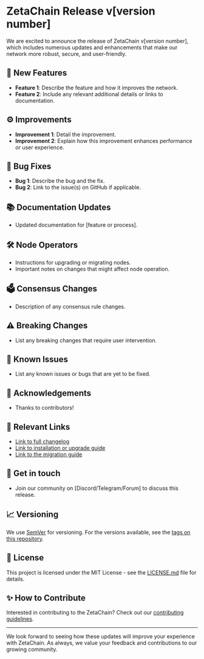 # ZetaChain Release v[version number]

We are excited to announce the release of ZetaChain v[version number], which includes numerous updates and enhancements that make our network more robust, secure, and user-friendly.

## 🚀 New Features
- **Feature 1**: Describe the feature and how it improves the network.
- **Feature 2**: Include any relevant additional details or links to documentation.

## ⚙️ Improvements
- **Improvement 1**: Detail the improvement.
- **Improvement 2**: Explain how this improvement enhances performance or user experience.

## 🐞 Bug Fixes
- **Bug 1**: Describe the bug and the fix.
- **Bug 2**: Link to the issue(s) on GitHub if applicable.

## 📚 Documentation Updates
- Updated documentation for [feature or process].

## 🛠️ Node Operators
- Instructions for upgrading or migrating nodes.
- Important notes on changes that might affect node operation.

## 🗳️ Consensus Changes
- Description of any consensus rule changes.

## ⚠️ Breaking Changes
- List any breaking changes that require user intervention.

## 🧪 Known Issues
- List any known issues or bugs that are yet to be fixed.

## 🙏 Acknowledgements
- Thanks to contributors!

## 🔗 Relevant Links
- [Link to full changelog](#)
- [Link to installation or upgrade guide](#)
- [Link to the migration guide](#)

## 💬 Get in touch
- Join our community on [Discord/Telegram/Forum] to discuss this release.

## 📈 Versioning
We use [SemVer](http://semver.org/) for versioning. For the versions available, see the [tags on this repository](#).

## 📜 License
This project is licensed under the MIT License - see the [LICENSE.md](https://raw.githubusercontent.com/zeta-chain/node/develop/LICENSE) file for details.

## ✨ How to Contribute
Interested in contributing to the ZetaChain? Check out our [contributing guidelines](#).

---

We look forward to seeing how these updates will improve your experience with ZetaChain. As always, we value your feedback and contributions to our growing community.


